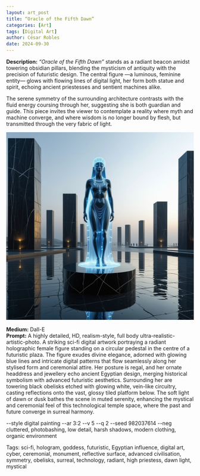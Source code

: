 ```yaml
---
layout: art_post
title: “Oracle of the Fifth Dawn”
categories: [Art]
tags: [Digital Art]
author: César Robles
date: 2024-09-30
---
```

**Description:** *“Oracle of the Fifth Dawn”* stands as a radiant beacon amidst towering obsidian pillars, blending the mysticism of antiquity with the precision of futuristic design. The central figure —a luminous, feminine entity— glows with flowing lines of digital light, her form both statue and spirit, echoing ancient priestesses and sentient machines alike.

The serene symmetry of the surrounding architecture contrasts with the fluid energy coursing through her, suggesting she is both guardian and guide. This piece invites the viewer to contemplate a reality where myth and machine converge, and where wisdom is no longer bound by flesh, but transmitted through the very fabric of light.

![Oracle of the Fifth Dawn](/imag/digital_art/oracle_of_the_f_ifth_dawn.jpg)

**Medium:** Dall-E\
**Prompt:** A highly detailed, HD, realism-style,  full body ultra-realistic-artistic-photo. A striking sci-fi digital artwork portraying a radiant holographic female figure standing on a circular pedestal in the centre of a futuristic plaza. The figure exudes divine elegance, adorned with glowing blue lines and intricate digital patterns that flow seamlessly along her stylised form and ceremonial attire. Her posture is regal, and her ornate headdress and jewellery echo ancient Egyptian design, merging historical symbolism with advanced futuristic aesthetics. Surrounding her are towering black obelisks etched with glowing white, vein-like circuitry, casting reflections onto the vast, glossy tiled platform below. The soft light of dawn or dusk bathes the scene in muted serenity, enhancing the mystical and ceremonial feel of this technological temple space, where the past and future converge in surreal harmony.

--style digital painting --ar 3:2 --v 5 --q 2 --seed 982037614 --neg cluttered, photobashing, low detail, harsh shadows, modern clothing, organic environment

Tags: sci-fi, hologram, goddess, futuristic, Egyptian influence, digital art, cyber, ceremonial, monument, reflective surface, advanced civilisation, symmetry, obelisks, surreal, technology, radiant, high priestess, dawn light, mystical